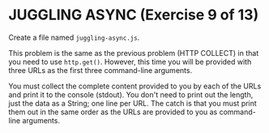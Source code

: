 # JUGGLING ASYNC (Exercise 9 of 13)

Create a file named `juggling-async.js`.

This problem is the same as the previous problem (HTTP COLLECT) in that you need to use `http.get()`. However, this time you will be provided with three URLs as the first three command-line arguments.

You must collect the complete content provided to you by each of the URLs and print it to the console (stdout). You don't need to print out the length, just the data as a String; one line per URL. The catch is that you must print them out in the same order as the URLs are provided to you as command-line arguments.